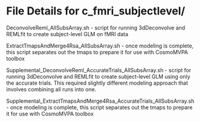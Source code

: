 # File Details for c_fmri_subjectlevel/

DeconvolveReml_AllSubsArray.sh - script for running 3dDeconvolve and REMLfit to create subject-level GLM on fMRI data

ExtractTmapsAndMerge4Rsa_AllSubsArray.sh - once modeling is complete, this script separates out the tmaps to prepare it for use with CosmoMVPA toolbox

Supplemental_DeconvolveReml_AccurateTrials_AllSubsArray.sh - script for running 3dDeconvolve and REMLfit to create subject-level GLM using only the accurate trials. This required slightly different modeling approach that involves combining all runs into one. 

Supplemental_ExtractTmapsAndMerge4Rsa_AccurateTrials_AllSubsArray.sh - once modeling is complete, this script separates out the tmaps to prepare it for use with CosmoMVPA toolbox

